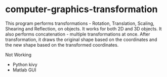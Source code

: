 # computer-graphics-transformation

This program performs transformations - Rotation, Translation, Scaling, Shearing and Reflection, on objects.
It works for both 2D and 3D objects.
It also performs concatenation - multiple transformations at once.
After transformation, it draws the original shape based on the coordinates and the new shape based on the transformed coordinates.

Not Working
- Python kivy
- Matlab GUI
